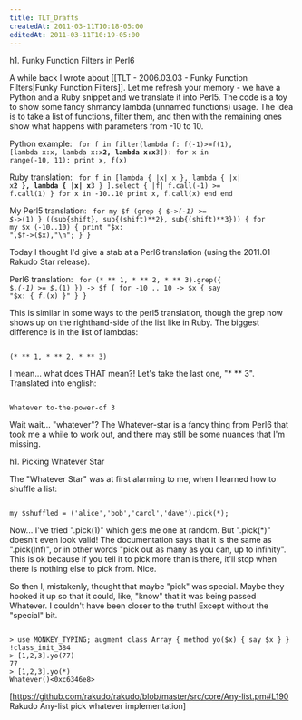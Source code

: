 ```yaml
---
title: TLT_Drafts
createdAt: 2011-03-11T10:18-05:00
editedAt: 2011-03-11T10:19-05:00
---
```


h1. Funky Function Filters in Perl6

A while back I wrote about [[TLT - 2006.03.03 - Funky Function Filters|Funky Function Filters]]. Let me refresh your memory - we have a Python and a Ruby snippet and we translate it into Perl5. The code is a toy to show some fancy shmancy lambda (unnamed functions) usage. The idea is to take a list of functions, filter them, and then with the remaining ones show what happens with parameters from -10 to 10.

Python example:
<code>
for f in filter(lambda f: f(-1)>=f(1),
                [lambda x:x, lambda x:x**2, lambda x:x**3]):
    for x in range(-10, 11):
        print x, f(x)
</code>

Ruby translation:
<code>
for f in [lambda { |x| x }, lambda { |x| x**2 }, lambda { |x| x**3 }
         ].select { |f| f.call(-1) >= f.call(1) }
    for x in -10..10
        print x, f.call(x)
    end
end
</code>

My Perl5 translation:
<code>
for my $f (grep { $_->(-1) >= $_->(1) }
        ((sub{shift}, sub{(shift)**2}, sub{(shift)**3})) {
  for my $x (-10..10) {
    print "$x: ",$f->($x),"\n";
  }
}
</code>

Today I thought I'd give a stab at a Perl6 translation (using the 2011.01 Rakudo Star release).

Perl6 translation:
<code>
for (* ** 1, * ** 2, * ** 3).grep({ $_.(-1) >= $_.(1) })
    -> $f {
  for -10 .. 10 -> $x {
    say "$x: { $f.($x) }"
  }
}
</code>

This is similar in some ways to the perl5 translation, though the grep now shows up on the righthand-side of the list like in Ruby. The biggest difference is in the list of lambdas:

<code>
(* ** 1, * ** 2, * ** 3)
</code>

I mean... what does THAT mean?! Let's take the last one, "* ** 3". Translated into english:

<code>
Whatever to-the-power-of 3
</code>

Wait wait... "whatever"? The Whatever-star is a fancy thing from Perl6 that took me a while to work out, and there may still be some nuances that I'm missing.

h1. Picking Whatever Star

The "Whatever Star" was at first alarming to me, when I learned how to shuffle a list:

<code>
my $shuffled = ('alice','bob','carol','dave').pick(*);
</code>

Now... I've tried ".pick(1)" which gets me one at random. But ".pick(*)" doesn't even look valid! The documentation says that it is the same as ".pick(Inf)", or in other words "pick out as many as you can, up to infinity". This is ok because if you tell it to pick more than is there, it'll stop when there is nothing else to pick from. Nice.

So then I, mistakenly, thought that maybe "pick" was special. Maybe they hooked it up so that it could, like, "know" that it was being passed Whatever. I couldn't have been closer to the truth! Except without the "special" bit.

<code>
> use MONKEY_TYPING; augment class Array { method yo($x) { say $x } }
!class_init_384
> [1,2,3].yo(77)
77
> [1,2,3].yo(*)
Whatever()<0xc6346e8>
</code>

[https://github.com/rakudo/rakudo/blob/master/src/core/Any-list.pm#L190 Rakudo Any-list pick whatever implementation]



